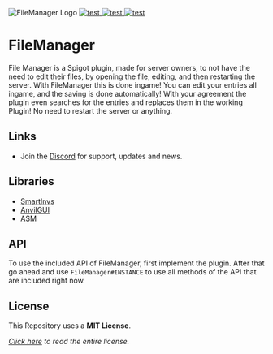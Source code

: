 ![FileManager Logo](https://i.postimg.cc/7ZgqpDQP/File-Manager-Logo.png "FileManager Logo")
[
  ![test](https://img.shields.io/bstats/players/15053?style=for-the-badge "Click to see stats!")
](https://bstats.org/plugin/bukkit/FileManager/15053 "Click to see stats!") 
[
  ![test](https://img.shields.io/bstats/servers/15053?style=for-the-badge "Click to see stats!")
](https://bstats.org/plugin/bukkit/FileManager/15053 "Click to see stats!")
[
  ![test](https://img.shields.io/discord/968876186304393257?color=informational&label=Discord&style=for-the-badge "Click to join the discord!")
](https://discord.gg/2ajfpDvn2b "Click to join the discord!")
# FileManager

File Manager is a Spigot plugin, made for server owners, to not have the need to edit their files, by opening the file, editing, and then restarting the server. With FileManager this is done ingame! You can edit your entries all ingame, and the saving is done automatically! With your agreement the plugin even searches for the entries and replaces them in the working Plugin! No need to restart the server or anything.

## Links
* Join the [Discord](https://discord.gg/2ajfpDvn2b) for support, updates and news.

## Libraries
* [SmartInvs](https://www.spigotmc.org/resources/smartinvs-advanced-inventory-api.42835/ "Click to go to SmartInvs!")
* [AnvilGUI](https://github.com/WesJD/AnvilGUI "Click to go to AnvilGUI!")
* [ASM](https://asm.ow2.io "Click to go to ASM!")

## API
To use the included API of FileManager, first implement the plugin.
After that go ahead and use `FileManager#INSTANCE` to use all methods of the API that are included right now.

## License
This Repository uses a **MIT License**.

*[Click here](../blob/master/LICENSE) to read the entire license.*
